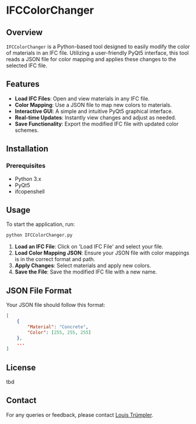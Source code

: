 # IFCColorChanger

## Overview
`IFCColorChanger` is a Python-based tool designed to easily modify the color of materials in an IFC file. Utilizing a user-friendly PyQt5 interface, this tool reads a JSON file for color mapping and applies these changes to the selected IFC file.

## Features
- **Load IFC Files**: Open and view materials in any IFC file.
- **Color Mapping**: Use a JSON file to map new colors to materials.
- **Interactive GUI**: A simple and intuitive PyQt5 graphical interface.
- **Real-time Updates**: Instantly view changes and adjust as needed.
- **Save Functionality**: Export the modified IFC file with updated color schemes.

## Installation

### Prerequisites
- Python 3.x
- PyQt5
- ifcopenshell

## Usage
To start the application, run:
```bash
python IFCColorChanger.py
```

1. **Load an IFC File**: Click on 'Load IFC File' and select your file.
2. **Load Color Mapping JSON**: Ensure your JSON file with color mappings is in the correct format and path.
3. **Apply Changes**: Select materials and apply new colors.
4. **Save the File**: Save the modified IFC file with a new name.

## JSON File Format
Your JSON file should follow this format:
```json
[
    {
        "Material": "Concrete",
        "Color": [255, 255, 255]
    },
    ...
]
```

## License
tbd

## Contact
For any queries or feedback, please contact [Louis Trümpler](mailto:louis@ltplus.com).